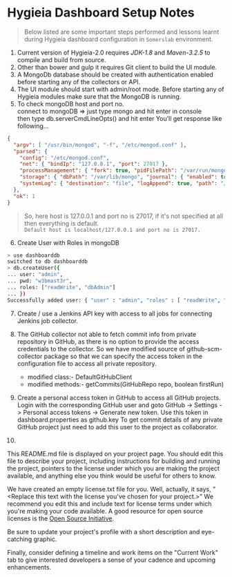 # Hygieia Dashboard Setup Notes

>Below listed are some important steps performed and lessons learnt during Hygieia dashboard configuration in `Somerslab` environment.

 1. Current version of Hygieia-2.0 requires *JDK-1.8* and *Maven-3.2.5* to compile and build from source.
 2. Other than bower and gulp it requires Git client to build the UI module.
 3. A MongoDb database should be created with authentication enabled before starting any of the collectors or API.
 4. The UI module should start with admin/root mode. Before starting any of Hygieia modules make sure that the MongoDB is running.
 5. To check mongoDB host and port no.  
 connect to mongoDB => just type mongo and hit enter in console  
then type db.serverCmdLineOpts() and hit enter  You’ll get response like following…   
```json
{
  "argv": [ "/usr/bin/mongod", "-f", "/etc/mongod.conf" ],
  "parsed": {
    "config": "/etc/mongod.conf",
    "net": { "bindIp": "127.0.0.1", "port": 27017 },
    "processManagement": { "fork": true, "pidFilePath": "/var/run/mongodb/mongod.pid"  },
    "storage": { "dbPath": "/var/lib/mongo", "journal": { "enabled": true } },
    "systemLog": { "destination": "file", "logAppend": true, "path": "/var/log/mongodb/mongod.log" }
  },
  "ok": 1
}
```  
>So, here host is 127.0.0.1 and port no is 27017, if it's not specified at all then everything is default.  
`Default host is localhost/127.0.0.1 and port no is 27017.`
6.	Create User with Roles in mongoDB
```sh
> use dashboarddb
switched to db dashboarddb
> db.createUser({
... user: "admin",
... pwd: "w3bmast3r",
... roles: ["readWrite", "dbAdmin"]
... })
Successfully added user: { "user" : "admin", "roles" : [ "readWrite", "dbAdmin" ] }
```
7.	Create / use a Jenkins API key with access to all jobs for connecting Jenkins job collector.

8.	The GitHub collector not able to fetch commit info from private repository in GitHub, as there is no option to provide the access credentials to the collector. So we have modified source of github-scm-collector package so that we can specify the access token in the configuration file to access all private repository. 
	- modified class:- DefaultGitHubClient  
	- modified methods:- getCommits(GitHubRepo repo, boolean firstRun)
9.	Create a personal access token in GitHub to access all GitHub projects.  Login with the corresponding GitHub user and goto  GitHub -> Settings -> Personal access tokens -> Generate new token. Use this token in dashboard.properties as github.key To get commit details of any private GitHub project just need to add this user to the project as collaborator.
10.	



This README.md file is displayed on your project page. You should edit this 
file to describe your project, including instructions for building and 
running the project, pointers to the license under which you are making the 
project available, and anything else you think would be useful for others to
know.

We have created an empty license.txt file for you. Well, actually, it says,
"<Replace this text with the license you've chosen for your project.>" We 
recommend you edit this and include text for license terms under which you're
making your code available. A good resource for open source licenses is the 
[Open Source Initiative](http://opensource.org/).

Be sure to update your project's profile with a short description and 
eye-catching graphic.

Finally, consider defining a timeline and work items on the "Current Work" tab 
to give interested developers a sense of your cadence and upcoming enhancements.

